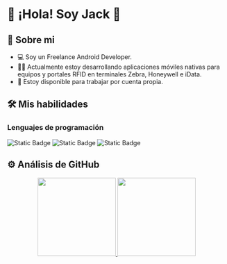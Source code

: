 # 📲 ¡Hola! Soy Jack 👋

## 🧑 Sobre mi
- 💻 Soy un Freelance Android Developer.
- 👨‍💻 Actualmente estoy desarrollando aplicaciones móviles nativas para equipos y portales RFID en terminales Zebra, Honeywell e iData.
- 🤝 Estoy disponible para trabajar por cuenta propia.


## 🛠 Mis habilidades
### Lenguajes de programación
![Static Badge](https://img.shields.io/badge/KOTLIN-blue)
![Static Badge](https://img.shields.io/badge/JAVA-yellow)
![Static Badge](https://img.shields.io/badge/C%23-green)


## ⚙️ Análisis de GitHub
<p align="center">
<a href="https://github.com/programadorescs">
  <img height="180em" src="https://github-readme-stats-eight-theta.vercel.app/api?username=programadorescs&show_icons=true&theme=algolia&include_all_commits=true&count_private=true"/>
  <img height="180em" src="https://github-readme-stats-eight-theta.vercel.app/api/top-langs/?username=programadorescs&layout=compact&langs_count=8&theme=algolia"/>
</a>
</p>
<!--
**programadorescs/programadorescs** is a ✨ _special_ ✨ repository because its `README.md` (this file) appears on your GitHub profile.

Here are some ideas to get you started:

- 🔭 I’m currently working on ...
- 🌱 I’m currently learning ...
- 👯 I’m looking to collaborate on ...
- 🤔 I’m looking for help with ...
- 💬 Ask me about ...
- 📫 How to reach me: ...
- 😄 Pronouns: ...
- ⚡ Fun fact: ...
-->
